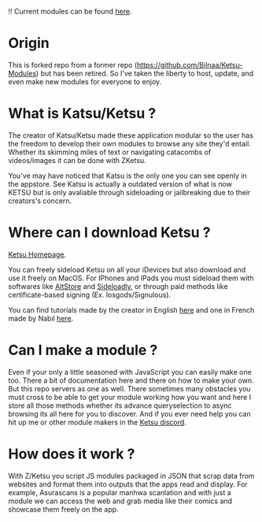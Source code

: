 !! Current modules can be found [here][pages-link].

# Origin

This is forked repo from a former repo (https://github.com/Bilnaa/Ketsu-Modules) but has been retired.
So I've taken the liberty to host, update, and even make new modules for everyone to enjoy.

<!-- | Modules                        | Direct<br>Install                              | Added      | Updated     |
|--------------------------------|:----------------------------------------------:|:----------:|:-----------:|
| Asurascans                     | [KETSU][asura-ketsu]<br>[ZETSU][asura-zetsu] | 2022.11.21 | 2022.10.221 |

[asura-ketsu]: ketsuapp://?moduleData=https://raw.githubusercontent.com/OffsetParts/KetsuModules/master/Asura/asura.json
[asura-zetsu]: zetsuapp:///?moduleData=https://raw.githubusercontent.com/OffsetParts/KetsuModules/master/Asura/asura.json -->
[pages-link]: https://exiled.me/

# What is Katsu/Ketsu ?

The creator of Katsu/Ketsu made these application modular so the user has the freedom to develop their own modules to browse any site they'd entail.
Whether its skimming miles of text or navigating catacombs of videos/images it can be done with ZKetsu.

You've may have noticed that Katsu is the only one you can see openly in the appstore.
See Katsu is actually a outdated version of what is now KETSU but is only avaliable through sideloading or jailbreaking due to their creators's concern.

# Where can I download Ketsu ?

[Ketsu Homepage](https://ketsu.app).

You can freely sideload Ketsu on all your iDevices but also download and use it freely on MacOS.
For IPhones and IPads you must sideload them with softwares like [AltStore](https://altstore.io/) and [Sideloadly](https://sideloadly.io/), or through paid methods like certificate-based signing (Ex. Iosgods/Signulous).

You can find tutorials made by the creator in English [here](https://ketsu.app/download.html) and one in French made by Nabil [here](https://www.youtube.com/watch?v=qX2MAsUBdfQ).

# Can I make a module ?

Even if your only a little seasoned with JavaScript you can easily make one too. There a bit of documentation here and there on how to make your own.
But this repo servers as one as well. There sometimes many obstacles you must cross to be able to get your module working how you want and here I store all those methods whether its advance queryselection to async browsing its all here for you to discover.
And if you ever need help you can hit up me or other module makers in the [Ketsu discord](https://discord.gg/CP3Q6XBv9F).

# How does it work ?

With Z/Ketsu you script JS modules packaged in JSON that scrap data from websites and format them into outputs that the apps read and display.
For example, Asurascans is a popular manhwa scanlation and with just a module we can access the web and grab media like their comics and showcase them freely on the app.
